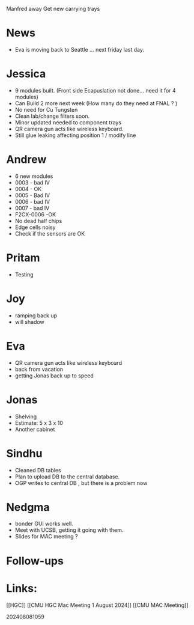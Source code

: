 Manfred away
Get new carrying trays

# News
- Eva is moving back to Seattle ... next friday last day. 

# Jessica
- 9 modules built. (Front side Ecapuslation not done... need it for 4 modules)
- Can Build 2 more next week (How many do they need at FNAL ? )
- No need for Cu Tungsten
- Clean lab/change filters soon.
- Minor updated needed to component trays
- QR camera gun acts like wireless keyboard. 
- Still glue leaking affecting position 1 / modify line

# Andrew
- 6 new modules
- 0003 - bad IV
- 0004 - OK 
- 0005 - Bad IV
- 0006 - bad IV
- 0007  - bad IV
- F2CX-0006 -OK
- No dead half chips
- Edge cells noisy 
- Check if the sensors are OK

# Pritam
- Testing

# Joy
- ramping back up 
- will shadow 

# Eva
- QR camera gun acts like wireless keyboard
- back from vacation
- getting Jonas back up to speed

# Jonas
- Shelving 
- Estimate: 5 x 3 x 10
- Another cabinet 

# Sindhu
- Cleaned DB tables
- Plan to upload DB to the central database.
- OGP writes to central DB , but there is a problem now

# Nedgma
- bonder GUI works well.
- Meet with UCSB, getting it going with them.
- Slides for MAC meeting ?


# Follow-ups


# Links: 
[[HGC]]
[[CMU HGC Mac Meeting 1 August 2024]]
[[CMU MAC Meeting]]


202408081059

